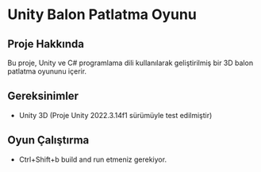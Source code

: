 # Unity Balon Patlatma Oyunu

## Proje Hakkında
Bu proje, Unity ve C# programlama dili kullanılarak geliştirilmiş bir 3D balon patlatma oyununu içerir. 

## Gereksinimler
- Unity 3D (Proje Unity 2022.3.14f1 sürümüyle test edilmiştir)

## Oyun Çalıştırma
- Ctrl+Shift+b build and run etmeniz gerekiyor.



 
